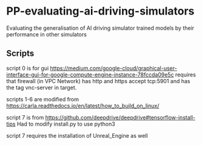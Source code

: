 # PP-evaluating-ai-driving-simulators
Evaluating the generalisation of AI driving simulator trained models by their performance in other simulators

## Scripts
script 0 is for gui
https://medium.com/google-cloud/graphical-user-interface-gui-for-google-compute-engine-instance-78fccda09e5c
requires that firewall (in VPC Network) has http and https accept tcp:5901 and has the tag vnc-server in target.

scripts 1-6 are modified from
https://carla.readthedocs.io/en/latest/how_to_build_on_linux/

script 7 is from 
https://github.com/deepdrive/deepdrive#tensorflow-install-tips
Had to modify install.py to use python3


script 7 requires the installation of Unreal_Engine as well
